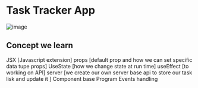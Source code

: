# Task Tracker App

![image](https://user-images.githubusercontent.com/80221112/206916722-969cdcac-2d74-47c4-84ba-12342b87538b.png)

## Concept we learn
JSX [Javascript extension]
props [default prop and how we can set specific data tupe props]
UseState [how we change state at run time]
useEffect [to working on API]
server [we create our own server base api to store our task lisk and update it ]
Component base Program
Events handling

